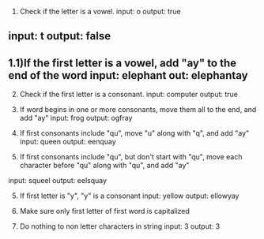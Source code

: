 1) Check if the letter is a vowel.
input: o
output: true

 input: t
 output: false
---------------------------------------------
1.1)If the first letter is a vowel, add "ay" to the end of the word
input: elephant
out: elephantay
---------------------------------------------
2) Check if the first letter is a consonant.
input: computer
output: true

3) If word begins in one or more consonants, move them all to the end, and add "ay"
input: frog
output: ogfray

4) If first consonants include "qu", move "u" along with "q", and add "ay"
input: queen
output: eenquay

5) If first consonants include "qu", but don't start with "qu", move each character before "qu" along with "qu",  and add "ay"

input: squeel
output: eelsquay

5) If first letter is "y", "y" is a consonant
input: yellow
output: ellowyay

6) Make sure only first letter of first word is capitalized

1) Do nothing to non letter characters in string
input: 3
output: 3
